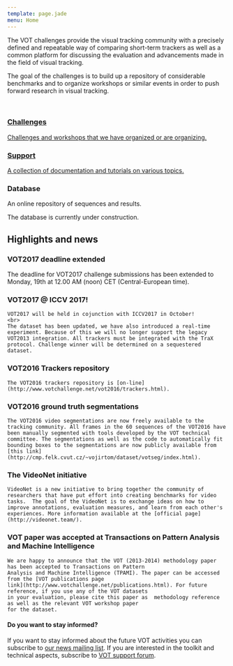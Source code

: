 ```yaml
---
template: page.jade
menu: Home
---
```


<!--div class="panel panel-success">
  <div class="panel-heading">
    <h3 class="panel-title">Submit to the ECCV [VOT 2016 Workshop](http://www.votchallenge.net/vot2016/index.html)!</h3>
  </div>
</div-->

The VOT challenges provide the visual tracking community with a precisely defined and repeatable way of comparing short-term trackers as well as a common platform for discussing the evaluation and advancements made in the field of visual tracking.

The goal of the challenges is to build up a repository of considerable benchmarks and to organize workshops or similar events in order to push forward research in visual tracking.

<br />

<div class="row">

<div class="col-lg-4 col-sm-12">
<a href="/challenges.html" class="hugebutton text-primary">
<h3><i class="glyphicon glyphicon-star"></i> Challenges</h3>
<p>Challenges and workshops that we have organized or are organizing.</p>
</a>
</div>

<div class="col-lg-4 col-sm-12">
<a href="/howto/" class="hugebutton text-primary">
<h3><i class="glyphicon glyphicon-book"></i> Support</h3>
A collection of documentation and tutorials on various topics.
</a>
</div>

<div class="col-lg-4 col-sm-12">
<div  class="hugebutton text-muted">
<h3><i class="glyphicon glyphicon-cloud"></i> Database</h3>
<p>An online repository of sequences and results.</p>
<p class="text-warning"><i class="glyphicon glyphicon-wrench"></i> The database is currently under construction.</p>
</div>
</div>

</div>

## Highlights and news

<!--div class="panel panel-success">
  <div class="panel-heading">
    <h3 class="panel-title"> VOT2016 challenge updates</h3>
  </div>
  <div class="panel-body">
<ul>
    <li><a href="/vot2016/index.html#info_20160714">Workshop day</a> (Posted on July 14th 2016)</li>
    <li><a href="/vot2016/index.html#info_20160630">Paper deadline extension</a> (Posted on June 30th 2016)</li>
    <li><a href="/vot2016/index.html#info_20160616">Information about GT</a> (Posted on June 16th 2016)</li>
    <li><a href="/vot2016/index.html#info_20160610">Challenge deadline extension</a> (Posted on June 10th 2016)</li>
    <li><a href="/vot2016/index.html#info_20160609">VOT2016 toolkit update</a> (Posted on June 9th 2016)</li>
</ul>

    For more details check the [challenge webpage](http://www.votchallenge.net/vot2016/index.html)</li>


  </div>
</div-->

<div class="panel panel-default">
  <div class="panel-heading">
    <h3 class="panel-title">VOT2017 deadline extended</h3>
  </div>
  <div class="panel-body">
    The deadline for VOT2017 challenge submissions has been extended to Monday, 19th at 12.00 AM (noon) CET (Central-European time).
  </div>
</div>

<div class="panel panel-default">
  <div class="panel-heading">
    <h3 class="panel-title">VOT2017 @ ICCV 2017!</h3>
  </div>
  <div class="panel-body">

    VOT2017 will be held in cojunction with ICCV2017 in October!
    <br>
    The dataset has been updated, we have also introduced a real-time experiment. Because of this we will no longer support the legacy VOT2013 integration. All trackers must be integrated with the TraX protocol. Challenge winner will be determined on a sequestered dataset.
  </div>
</div>


<div class="panel panel-default">
  <div class="panel-heading">
    <h3 class="panel-title">VOT2016 Trackers repository</h3>
  </div>
  <div class="panel-body">

    The VOT2016 trackers repository is [on-line](http://www.votchallenge.net/vot2016/trackers.html).
  </div>
</div>




<div class="panel panel-default">
  <div class="panel-heading">
    <h3 class="panel-title">VOT2016 ground truth segmentations</h3>
  </div>
  <div class="panel-body">

    The VOT2016 video segmentations are now freely available to the tracking community. All frames in the 60 sequences of the VOT2016 have been manually segmented with tools developed by the VOT technical committee. The segmentations as well as the code to automatically fit bounding boxes to the segmentations are now publicly available from [this link](http://cmp.felk.cvut.cz/~vojirtom/dataset/votseg/index.html).
  </div>
</div>



<div class="panel panel-default">
  <div class="panel-heading">
    <h3 class="panel-title">The VideoNet initiative</h3>
  </div>
  <div class="panel-body">

    VideoNet is a new initiative to bring together the community of researchers that have put effort into creating benchmarks for video tasks.  The goal of the VideoNet is to exchange ideas on how to improve annotations, evaluation measures, and learn from each other's experiences. More information available at the [official page](http://videonet.team/).
  </div>
</div>


<div class="panel panel-default">
  <div class="panel-heading">
    <h3 class="panel-title">VOT paper was accepted at Transactions on Pattern Analysis and Machine Intelligence</h3>
  </div>
  <div class="panel-body">

    We are happy to announce that the VOT (2013-2014) methodology paper has been accepted to Transactions on Pattern
    Analysis and Machine Intelligence (TPAMI). The paper can be accessed from the [VOT publications page
    link](http://www.votchallenge.net/publications.html). For future reference, if you use any of the VOT datasets
    in your evaluation, please cite this paper as  methodology reference as well as the relevant VOT workshop paper
    for the dataset.
  </div>
</div>

<div class="alert alert-info" role="alert">
<div class="icon-left"><i class="glyphicon glyphicon-bullhorn hugeicon"></i> </div>
<h4>Do you want to stay informed?</h4>

If you want to stay informed about the future VOT activities you can subscribe to [our news mailing list](https://service.ait.ac.at/mailman/listinfo/votchallenge). If you are interested in the toolkit and technical aspects, subscribe to [VOT support forum](https://groups.google.com/forum/?hl=en#!forum/votchallenge-help).
</div>
